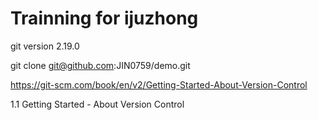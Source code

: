 # Trainning for ijuzhong

git version 2.19.0

git clone git@github.com:JIN0759/demo.git

https://git-scm.com/book/en/v2/Getting-Started-About-Version-Control

1.1 Getting Started - About Version Control